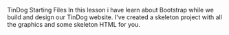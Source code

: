 TinDog Starting Files
In this lesson i have learn about Bootstrap while we build and design our TinDog website.
I've created a skeleton project with all the graphics and some skeleton HTML for you.

